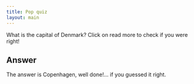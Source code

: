 ```yaml
---
title: Pop quiz
layout: main
---
```


What is the capital of Denmark? Click on read more to check if you were right!

## Answer

The answer is Copenhagen, well done!... if you guessed it right.

